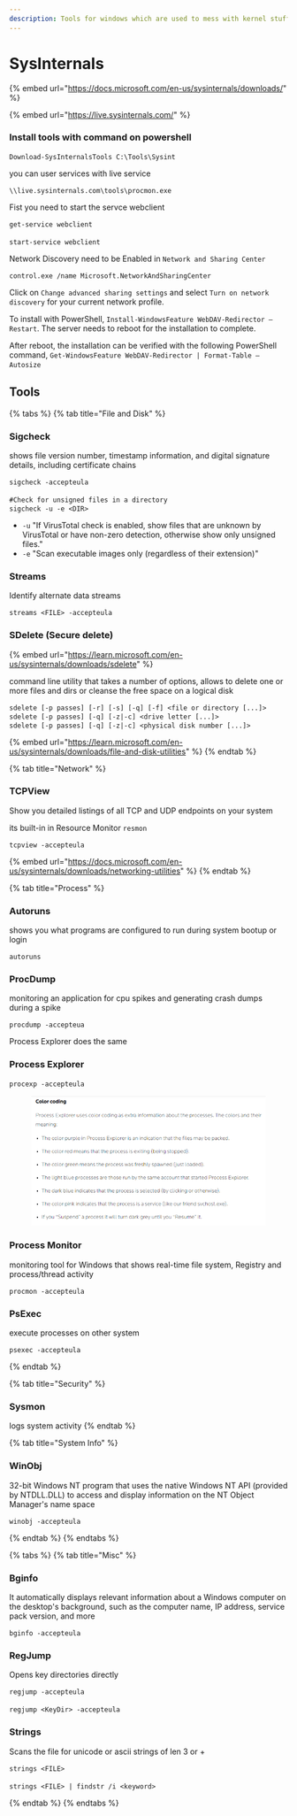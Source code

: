 ```yaml
---
description: Tools for windows which are used to mess with kernel stuff
---
```


# SysInternals

{% embed url="https://docs.microsoft.com/en-us/sysinternals/downloads/" %}

{% embed url="https://live.sysinternals.com/" %}

### Install tools with command on powershell

```
Download-SysInternalsTools C:\Tools\Sysint
```

you can user services with live service

```
\\live.sysinternals.com\tools\procmon.exe
```

Fist you need to start the servce webclient

```
get-service webclient

start-service webclient
```

Network Discovery need to be Enabled in `Network and Sharing Center`

```
control.exe /name Microsoft.NetworkAndSharingCenter
```

Click on `Change advanced sharing settings` and select `Turn on network discovery` for your current network profile.

To install with PowerShell, `Install-WindowsFeature WebDAV-Redirector –Restart`. The server needs to reboot for the installation to complete.

After reboot, the installation can be verified with the following PowerShell command, `Get-WindowsFeature WebDAV-Redirector | Format-Table –Autosize`

## Tools

{% tabs %}
{% tab title="File and Disk" %}
### Sigcheck

shows file version number, timestamp information, and digital signature details, including certificate chains

```
sigcheck -accepteula

#Check for unsigned files in a directory
sigcheck -u -e <DIR>
```

* `-u` "If VirusTotal check is enabled, show files that are unknown by VirusTotal or have non-zero detection, otherwise show only unsigned files."
* `-e` "Scan executable images only (regardless of their extension)"

### Streams

Identify alternate data streams

```
streams <FILE> -accepteula
```

### SDelete (Secure delete)

{% embed url="https://learn.microsoft.com/en-us/sysinternals/downloads/sdelete" %}

command line utility that takes a number of options, allows to delete one or more files and dirs or cleanse the free space on a logical disk

```
sdelete [-p passes] [-r] [-s] [-q] [-f] <file or directory [...]>
sdelete [-p passes] [-q] [-z|-c] <drive letter [...]>
sdelete [-p passes] [-q] [-z|-c] <physical disk number [...]>
```

{% embed url="https://learn.microsoft.com/en-us/sysinternals/downloads/file-and-disk-utilities" %}
{% endtab %}

{% tab title="Network" %}
### TCPView

Show you detailed listings of all TCP and UDP endpoints on your system

its built-in in Resource Monitor `resmon`

```
tcpview -accepteula
```

{% embed url="https://docs.microsoft.com/en-us/sysinternals/downloads/networking-utilities" %}
{% endtab %}

{% tab title="Process" %}
### Autoruns

shows you what programs are configured to run during system bootup or login

```
autoruns
```

### ProcDump

monitoring an application for cpu spikes and generating crash dumps during a spike

```
procdump -accepteua
```

Process Explorer does the same

### Process Explorer

```
procexp -accepteula
```

<figure><img src="../.gitbook/assets/image (4) (1) (1).png" alt=""><figcaption></figcaption></figure>

### Process Monitor

monitoring tool for Windows that shows real-time file system, Registry and process/thread activity

```
procmon -accepteula
```

### PsExec

execute processes on other system

```
psexec -accepteula
```


{% endtab %}

{% tab title="Security" %}
### Sysmon

logs system activity
{% endtab %}

{% tab title="System Info" %}
### WinObj

32-bit Windows NT program that uses the native Windows NT API (provided by NTDLL.DLL) to access and display information on the NT Object Manager's name space

```
winobj -accepteula
```
{% endtab %}
{% endtabs %}

{% tabs %}
{% tab title="Misc" %}
### Bginfo

It automatically displays relevant information about a Windows computer on the desktop's background, such as the computer name, IP address, service pack version, and more

```
bginfo -accepteula
```

### RegJump

Opens key directories directly

```
regjump -accepteula

regjump <KeyDir> -accepteula
```

### Strings

Scans the file for unicode or ascii strings of len 3 or +

```
strings <FILE>

strings <FILE> | findstr /i <keyword>
```
{% endtab %}
{% endtabs %}
